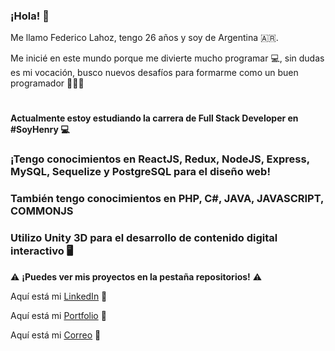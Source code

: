 ### ¡Hola! :wave:

Me llamo Federico Lahoz, tengo 26 años y soy de Argentina 🇦🇷.

Me inicié en este mundo porque me divierte mucho programar 💻, sin dudas es mi vocación, busco nuevos desafíos para formarme como un buen programador 🧑‍💻:muscle:

#

#### Actualmente estoy estudiando la carrera de Full Stack Developer en #SoyHenry 💻
### ¡Tengo conocimientos en ReactJS, Redux, NodeJS, Express, MySQL, Sequelize y PostgreSQL para el diseño web!
### También tengo conocimientos en PHP, C#, JAVA, JAVASCRIPT, COMMONJS
### Utilizo Unity 3D para el desarrollo de contenido digital interactivo :desktop_computer:

:warning: **¡Puedes ver mis proyectos en la pestaña repositorios!** :warning:

Aquí está mi [LinkedIn](https://www.linkedin.com/in/fedexaz/) :link:

Aquí está mi [Portfolio](http://fedelahoz.epizy.com/) :link:

Aquí está mi [Correo](mailto:fedexaz3@gmail.com) :email:
